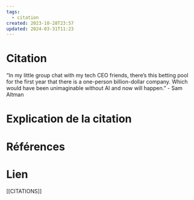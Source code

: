 ```yaml
---
tags:
  - citation
created: 2023-10-28T23:57
updated: 2024-03-31T11:23
---
```

# Citation

“In my little group chat with my tech CEO friends, there’s this betting pool for the first year that there is a one-person billion-dollar company. Which would have been unimaginable without AI and now will happen.” - Sam Altman

# Explication de la citation


# Références


# Lien

[[CITATIONS]]


